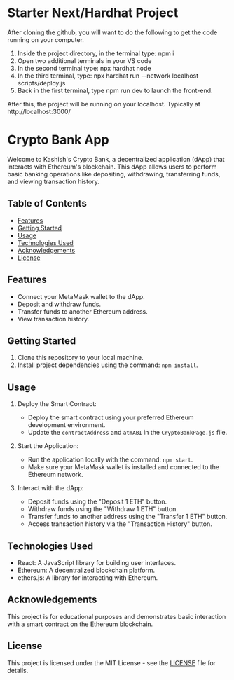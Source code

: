 # Starter Next/Hardhat Project

After cloning the github, you will want to do the following to get the code running on your computer.

1. Inside the project directory, in the terminal type: npm i
2. Open two additional terminals in your VS code
3. In the second terminal type: npx hardhat node
4. In the third terminal, type: npx hardhat run --network localhost scripts/deploy.js
5. Back in the first terminal, type npm run dev to launch the front-end.

After this, the project will be running on your localhost. 
Typically at http://localhost:3000/


# Crypto Bank App

Welcome to Kashish's Crypto Bank, a decentralized application (dApp) that interacts with Ethereum's blockchain. This dApp allows users to perform basic banking operations like depositing, withdrawing, transferring funds, and viewing transaction history.

## Table of Contents

- [Features](#features)
- [Getting Started](#getting-started)
- [Usage](#usage)
- [Technologies Used](#technologies-used)
- [Acknowledgements](#acknowledgements)
- [License](#license)

## Features

- Connect your MetaMask wallet to the dApp.
- Deposit and withdraw funds.
- Transfer funds to another Ethereum address.
- View transaction history.

## Getting Started

1. Clone this repository to your local machine.
2. Install project dependencies using the command: `npm install`.

## Usage

1. Deploy the Smart Contract:
   - Deploy the smart contract using your preferred Ethereum development environment.
   - Update the `contractAddress` and `atmABI` in the `CryptoBankPage.js` file.

2. Start the Application:
   - Run the application locally with the command: `npm start`.
   - Make sure your MetaMask wallet is installed and connected to the Ethereum network.

3. Interact with the dApp:
   - Deposit funds using the "Deposit 1 ETH" button.
   - Withdraw funds using the "Withdraw 1 ETH" button.
   - Transfer funds to another address using the "Transfer 1 ETH" button.
   - Access transaction history via the "Transaction History" button.

## Technologies Used

- React: A JavaScript library for building user interfaces.
- Ethereum: A decentralized blockchain platform.
- ethers.js: A library for interacting with Ethereum.

## Acknowledgements

This project is for educational purposes and demonstrates basic interaction with a smart contract on the Ethereum blockchain.

## License

This project is licensed under the MIT License - see the [LICENSE](LICENSE) file for details.
